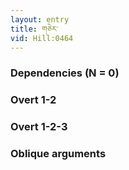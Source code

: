 ```yaml
---
layout: entry
title: གཅེར་
vid: Hill:0464
---
```

### Dependencies (N = 0)


### Overt 1-2


### Overt 1-2-3


### Oblique arguments
